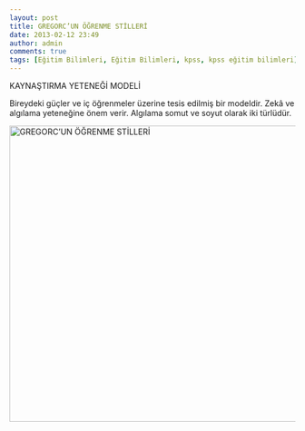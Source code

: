 ```yaml
---
layout: post
title: GREGORC’UN ÖĞRENME STİLLERİ 
date: 2013-02-12 23:49
author: admin
comments: true
tags: [Eğitim Bilimleri, Eğitim Bilimleri, kpss, kpss eğitim bilimleri]
---
```

KAYNAŞTIRMA YETENEĞİ MODELİ

Bireydeki güçler ve iç öğrenmeler üzerine tesis edilmiş bir modeldir. Zekâ ve algılama yeteneğine önem verir. Algılama somut ve soyut olarak iki türlüdür.

<a href="http://egitimvaktim.com/gregorcun-ogrenme-stilleri/gregorcun-ogrenme-stilleri" rel="attachment wp-att-8641"><img class="alignnone size-full wp-image-8641" alt="GREGORC’UN ÖĞRENME STİLLERİ" src="http://egitimvaktim.com/dosyalar/2013/02/GREGORC’UN-ÖĞRENME-STİLLERİ-.jpg" width="1289" height="522" /></a>

&nbsp;
